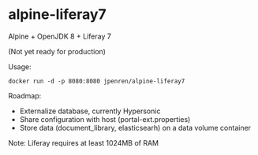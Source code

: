 # alpine-liferay7
Alpine + OpenJDK 8 + Liferay 7

(Not yet ready for production)

Usage:

```
docker run -d -p 8080:8080 jpenren/alpine-liferay7
```


Roadmap:
- Externalize database, currently Hypersonic
- Share configuration with host (portal-ext.properties)
- Store data (document_library, elasticsearh) on a data volume container


Note: Liferay requires at least 1024MB of RAM
